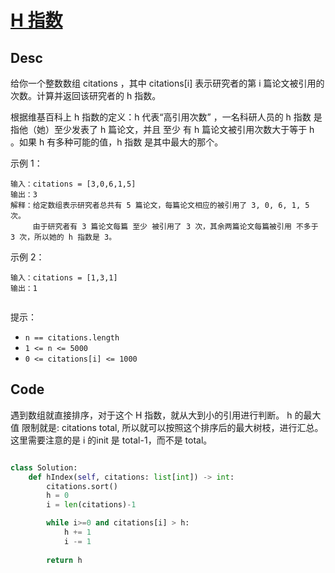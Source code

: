 
# [H 指数](https://leetcode.cn/problems/h-index/description/)

## Desc

给你一个整数数组 citations ，其中 citations[i] 表示研究者的第 i 篇论文被引用的次数。计算并返回该研究者的 h 指数。

根据维基百科上 h 指数的定义：h 代表“高引用次数” ，一名科研人员的 h 指数 是指他（她）至少发表了 h 篇论文，并且 至少 有 h 篇论文被引用次数大于等于 h 。如果 h 有多种可能的值，h 指数 是其中最大的那个。

 

示例 1：
```
输入：citations = [3,0,6,1,5]
输出：3 
解释：给定数组表示研究者总共有 5 篇论文，每篇论文相应的被引用了 3, 0, 6, 1, 5 次。
     由于研究者有 3 篇论文每篇 至少 被引用了 3 次，其余两篇论文每篇被引用 不多于 3 次，所以她的 h 指数是 3。

```

示例 2：
```
输入：citations = [1,3,1]
输出：1
 
```
提示：

- `n == citations.length`
- `1 <= n <= 5000`
- `0 <= citations[i] <= 1000`

## Code

遇到数组就直接排序，对于这个 H 指数，就从大到小的引用进行判断。
h 的最大值 限制就是: citations total, 所以就可以按照这个排序后的最大树枝，进行汇总。这里需要注意的是 i 的init 是 total-1，而不是 total。

```python

class Solution:
    def hIndex(self, citations: list[int]) -> int:
        citations.sort()
        h = 0
        i = len(citations)-1

        while i>=0 and citations[i] > h:
            h += 1
            i -= 1
        
        return h
```